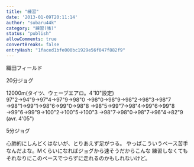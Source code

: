 ```yaml
---
title: "練習"
date: '2013-01-09T20:11:14'
author: "subaru44k"
category: "練習(強)"
status: "publish"
allowComments: true
convertBreaks: false
entryHash: "1faced1bfe000bc1929e56f047f882f9"
---
```

織田フィールド

20分ジョグ

12000m(タイツ、ウェーブエアロ。4'10"設定)
97"2→94"9→97"4→97"9→98"0
→98"0→98"9→98"2→98"3→98"7
→98"1→99"1→98"6→99"0→98"8
→98"5→99"7→98"4→99"6→99"8
→99"6→99"9→100"2→100"5→100"3
→98"7→98"0→98"7→96"4→82"9
(avr. 4'05")


5分ジョグ


心肺的にしんどくはないが、とりあえず足がつる。
やっぱこういうペース苦手なんだよな。Mくらいになればジョグから速そうだからこんな
練習しなくてもそれなりにこのペースでつらずに走れるのかもしれないけど。
